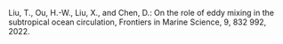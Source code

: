 Liu, T., Ou, H.-W., Liu, X., and Chen, D.: On the role of eddy mixing in the subtropical ocean circulation, Frontiers in Marine Science, 9, 832 992, 2022.
